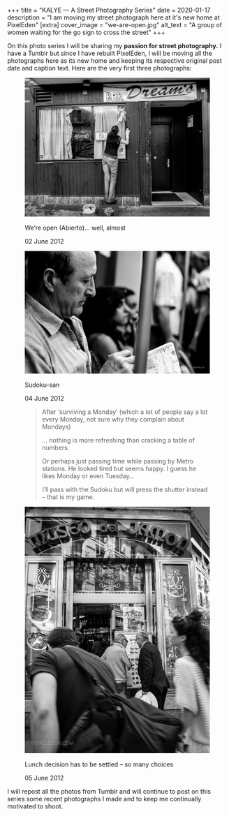 +++
title = "KALYE — A Street Photography Series"
date = 2020-01-17
description = "I am moving my street photograph here at it's new home at PixelEden"
[extra]
cover_image = "we-are-open.jpg"
alt_text = "A group of women waiting for the go sign to cross the street"
+++

On this photo series I will be sharing my **passion for street photography.** I have a Tumblr but since I have rebuilt PixelEden, I will be moving all the photographs here as its new home and keeping its respective original post date and caption text. Here are the very first three photographs:

<div class="bannerImage">
    <figure>
        <img src="we-are-open.jpg" alt="A photograph of a woman cleaning the glass window of a restaurant bar">
        <figcaption>
        <p class="caption">We’re open (Abierto)… well, almost</p>
        <p class="postdate">02 June 2012</p>
        </figcaption>
    </figure>
</div>

<div class="bannerImage kalye">
    <figure>
        <img src="suduko-san.jpg" alt="A photograph of a man seated in a Metro train solving a Suduko puzzle on a newspaper.">
        <figcaption>
        <p class="caption">Sudoku-san</p>
        <p class="postdate">04 June 2012</p>
        <blockquote>
    <p>After ‘surviving a Monday’ (which a lot of people say a lot every Monday, not sure why they complain about Mondays)

… nothing is more refreshing than cracking a table of numbers.

Or perhaps just passing time while passing by Metro stations. He looked tired but seems happy. I guess he likes Monday or even Tuesday…

I’ll pass with the Sudoku but will press the shutter instead – that is my game.
</p>
    </blockquote>
        </figcaption>
    </figure>
</div>

<div class="bannerImage kalye">
    <figure>
        <img src="lunch-decision.jpg" alt="A photograph of two old men in front of Museo del Jamón restaurant discussing the menu board next to the door entrance in Madrid, Spain.">
        <figcaption>
        <p class="caption">Lunch decision has to be settled – so many choices</p>
        <p class="postdate">05 June 2012</p>
        </figcaption>
    </figure>
</div>

I will repost all the photos from Tumblr and will continue to post on this series some recent photographs I made and to keep me continually motivated to shoot.